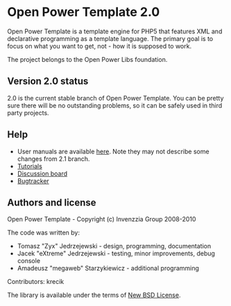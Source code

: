 Open Power Template 2.0
=======================

Open Power Template is a template engine for PHP5 that features XML and declarative
programming as a template language. The primary goal is to focus on what you want
to get, not - how it is supposed to work.

The project belongs to the Open Power Libs foundation.

Version 2.0 status
------------------

2.0 is the current stable branch of Open Power Template. You can be pretty
sure there will be no outstanding problems, so it can be safely used in
third party projects.

Help
----

+ User manuals are available [here](http://static.invenzzia.org/docs/). Note they
  may not describe some changes from 2.1 branch.
+ [Tutorials](http://www.invenzzia.org/en/resources/articles)
+ [Discussion board](http://forums.invenzzia.org)
+ [Bugtracker](https://github.com/OPL/Open-Power-Template/issues)

Authors and license
-------------------

Open Power Template - Copyright (c) Invenzzia Group 2008-2010

The code was written by:

+ Tomasz "Zyx" Jedrzejewski - design, programming, documentation
+ Jacek "eXtreme" Jedrzejewski - testing, minor improvements, debug console
+ Amadeusz "megaweb" Starzykiewicz - additional programming

Contributors: krecik

The library is available under the terms of [New BSD License](http://www.invenzzia.org/license/new-bsd).